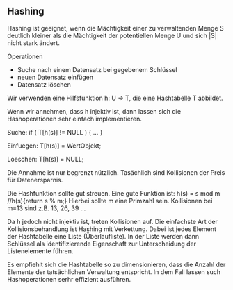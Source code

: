 ## Hashing

Hashing ist geeignet, wenn die Mächtigkeit einer zu verwaltenden Menge S deutlich kleiner als die Mächtigkeit der potentiellen Menge U und sich |S| nicht stark ändert.

Operationen
- Suche nach einem Datensatz bei gegebenem Schlüssel
- neuen Datensatz einfügen
- Datensatz löschen

Wir verwenden eine Hilfsfunktion h: U -> T, die eine Hashtabelle T abbildet.

Wenn wir annehmen, dass h injektiv ist, dann lassen sich die Hashoperationen sehr einfach implementieren.

Suche:
if ( T[h(s)] != NULL ) {
	...
}

Einfuegen:
T[h(s)] = WertObjekt;

Loeschen:
T[h(s)] = NULL;

Die Annahme ist nur begrenzt nützlich. Tasächlich sind Kollisionen der Preis für Datenersparnis.

Die Hashfunktion sollte gut streuen. Eine gute Funktion ist:
h(s) = s mod m //h(s){return s % m;}
Hierbei sollte m eine Primzahl sein.
Kollisionen bei m=13 sind z.B. 13, 26, 39 ...

Da h jedoch nicht injektiv ist, treten Kollisionen auf.
Die einfachste Art der Kollisionsbehandlung ist Hashing mit Verkettung. Dabei ist jedes Element der Hashtabelle eine Liste (Überlaufliste).
In der Liste werden dann Schlüssel als identifizierende Eigenschaft zur Unterscheidung der Listenelemente führen.

Es empfiehlt sich die Hashtabelle so zu dimensionieren, dass die Anzahl der Elemente der tatsächlichen Verwaltung entspricht. In dem Fall lassen such Hashoperationen serhr effizient ausführen.

